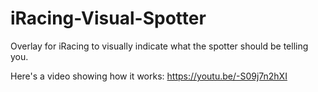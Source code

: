 # iRacing-Visual-Spotter
Overlay for iRacing to visually indicate what the spotter should be telling you.

Here's a video showing how it works:
https://youtu.be/-S09j7n2hXI
